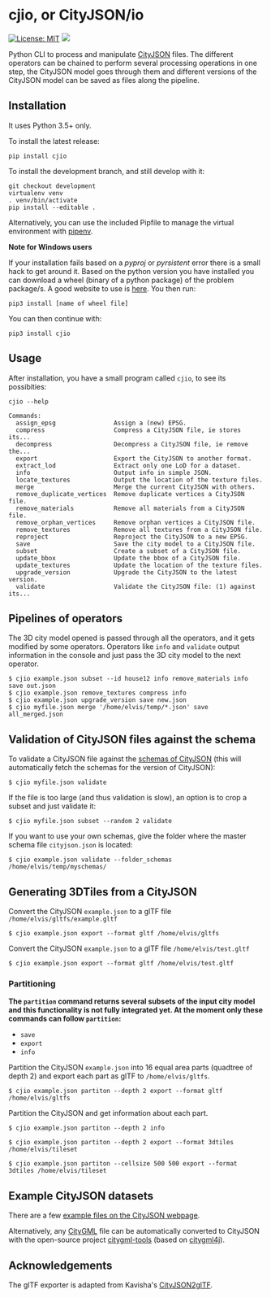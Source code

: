 # cjio, or CityJSON/io

[![License: MIT](https://img.shields.io/badge/License-MIT-yellow.svg)](https://github.com/tudelft3d/cjio/blob/master/LICENSE)
[![](https://badge.fury.io/py/cjio.svg)](https://pypi.org/project/cjio/)

Python CLI to process and manipulate [CityJSON](http://www.cityjson.org) files.
The different operators can be chained to perform several processing operations in one step, the CityJSON model goes through them and different versions of the CityJSON model can be saved as files along the pipeline.


## Installation

It uses Python 3.5+ only.

To install the latest release:

```console
pip install cjio
```

To install the development branch, and still develop with it:

```console
git checkout development
virtualenv venv
. venv/bin/activate
pip install --editable .
```

Alternatively, you can use the included Pipfile to manage the virtual environment with [pipenv](https://pipenv.readthedocs.io/en/latest/).

**Note for Windows users**

If your installation fails based on a *pyproj* or *pyrsistent* error there is a small hack to get around it.
Based on the python version you have installed you can download a wheel (binary of a python package) of the problem package/s.
A good website to use is [here](https://www.lfd.uci.edu/~gohlke/pythonlibs).
You then run:

```console
pip3 install [name of wheel file]
```

You can then continue with:

```console
pip3 install cjio
```

## Usage

After installation, you have a small program called `cjio`, to see its possibities:

```console
cjio --help

Commands:
  assign_epsg                Assign a (new) EPSG.
  compress                   Compress a CityJSON file, ie stores its...
  decompress                 Decompress a CityJSON file, ie remove the...
  export                     Export the CityJSON to another format.
  extract_lod                Extract only one LoD for a dataset.
  info                       Output info in simple JSON.
  locate_textures            Output the location of the texture files.
  merge                      Merge the current CityJSON with others.
  remove_duplicate_vertices  Remove duplicate vertices a CityJSON file.
  remove_materials           Remove all materials from a CityJSON file.
  remove_orphan_vertices     Remove orphan vertices a CityJSON file.
  remove_textures            Remove all textures from a CityJSON file.
  reproject                  Reproject the CityJSON to a new EPSG.
  save                       Save the city model to a CityJSON file.
  subset                     Create a subset of a CityJSON file.
  update_bbox                Update the bbox of a CityJSON file.
  update_textures            Update the location of the texture files.
  upgrade_version            Upgrade the CityJSON to the latest version.
  validate                   Validate the CityJSON file: (1) against its...
```


## Pipelines of operators

The 3D city model opened is passed through all the operators, and it gets modified by some operators.
Operators like `info` and `validate` output information in the console and just pass the 3D city model to the next operator.

```console
$ cjio example.json subset --id house12 info remove_materials info save out.json
$ cjio example.json remove_textures compress info
$ cjio example.json upgrade_version save new.json
$ cjio myfile.json merge '/home/elvis/temp/*.json' save all_merged.json
```


## Validation of CityJSON files against the schema

To validate a CityJSON file against the [schemas of CityJSON](https://github.com/tudelft3d/cityjson/tree/master/schema) (this will automatically fetch the schemas for the version of CityJSON):

```console
$ cjio myfile.json validate
```

If the file is too large (and thus validation is slow), an option is to crop a subset and just validate it:

```console
$ cjio myfile.json subset --random 2 validate
```

If you want to use your own schemas, give the folder where the master schema file `cityjson.json` is located:

```console
$ cjio example.json validate --folder_schemas /home/elvis/temp/myschemas/
```

## Generating 3DTiles from a CityJSON

Convert the CityJSON `example.json` to a glTF file `/home/elvis/gltfs/example.gltf`

```console
$ cjio example.json export --format gltf /home/elvis/gltfs
```

Convert the CityJSON `example.json` to a glTF file `/home/elvis/test.gltf`

```console
$ cjio example.json export --format gltf /home/elvis/test.gltf
```

### Partitioning

**The `partition` command returns several subsets of the input city model and this functionality is not fully** 
**integrated yet. At the moment only these commands can follow `partition`:**

+ `save`
+ `export`
+ `info`

Partition the CityJSON `example.json` into 16 equal area parts (quadtree of depth 2) and export each part as glTF to `/home/elvis/gltfs`.

```console
$ cjio example.json partiton --depth 2 export --format gltf /home/elvis/gltfs
```

Partition the CityJSON and get information about each part.

```console
$ cjio example.json partiton --depth 2 info
```

```console
$ cjio example.json partiton --depth 2 export --format 3dtiles /home/elvis/tileset
```

```console
$ cjio example.json partiton --cellsize 500 500 export --format 3dtiles /home/elvis/tileset
```

## Example CityJSON datasets

There are a few [example files on the CityJSON webpage](https://www.cityjson.org/en/0.9/datasets/).

Alternatively, any [CityGML](https://www.citygml.org) file can be automatically converted to CityJSON with the open-source project [citygml-tools](https://github.com/citygml4j/citygml-tools) (based on [citygml4j](https://github.com/citygml4j/citygml4j)).


## Acknowledgements

The glTF exporter is adapted from Kavisha's [CityJSON2glTF](https://github.com/tudelft3d/CityJSON2glTF).